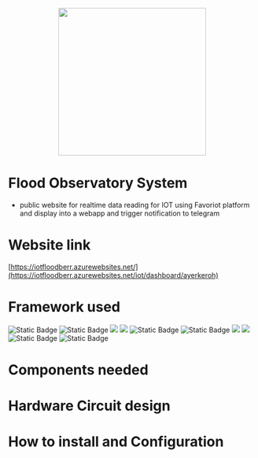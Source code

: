 <p align="center">
  <img width="300" height="300" src="https://github.com/codecinn27/flood_iot_web/assets/103735025/aa9c1eef-15e5-4211-9706-2665973fc4f8">
</p>


# Flood Observatory System
- public website for realtime data reading for IOT using Favoriot platform and display into a webapp and trigger notification to telegram 

# Website link
[https://iotfloodberr.azurewebsites.net/](https://iotfloodberr.azurewebsites.net/iot/dashboard/ayerkeroh)

# Framework used
![Static Badge](https://img.shields.io/badge/espressif-%23E7352C?style=for-the-badge&logo=espressif&logoColor=white&labelColor=red&color=red)
![Static Badge](https://img.shields.io/badge/bootstrap-%23%237952B3?style=for-the-badge&logo=bootstrap&logoColor=white&labelColor=purple&color=purple)
<img src="https://img.shields.io/badge/Microsoft_Azure-0089D6?style=for-the-badge&logo=microsoft-azure&logoColor=white">
<img src="https://img.shields.io/badge/MongoDB-4EA94B?style=for-the-badge&logo=mongodb&logoColor=white">
![Static Badge](https://img.shields.io/badge/html5-%23E34F26?style=for-the-badge&logo=html5&logoColor=white&labelColor=%23FFA500&color=%23FFA500)
![Static Badge](https://img.shields.io/badge/css3-%23%23%231572B6?style=for-the-badge&logo=css3&logoColor=white&labelColor=%230047AB&color=%230047AB)
<img src="https://img.shields.io/badge/Node.js-43853D?style=for-the-badge&logo=node.js&logoColor=white">
<img src="	https://img.shields.io/badge/MongoDB-4EA94B?style=for-the-badge&logo=mongodb&logoColor=white">
![Static Badge](https://img.shields.io/badge/ExpressJs-%23000000?style=for-the-badge&logo=express)
![Static Badge](https://img.shields.io/badge/cloudinary-%233448C5?style=for-the-badge&logo=cloudinary&logoColor=white&labelColor=%236CB4EE&color=%236CB4EE)
# Components needed

# Hardware Circuit design 

# How to install and Configuration

